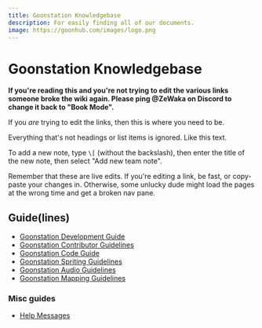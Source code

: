```yaml
---
title: Goonstation Knowledgebase
description: For easily finding all of our documents.
image: https://goonhub.com/images/logo.png
---
```

Goonstation Knowledgebase
===

**If you're reading this and you're not trying to edit the various links someone broke the wiki again. Please ping @ZeWaka on Discord to change it back to "Book Mode".**

If you *are* trying to edit the links, then this is where you need to be.

Everything that's not headings or list items is ignored. Like this text.

To add a new note, type ``\[`` (without the backslash), then enter the title of the new note, then select "Add new team note".

Remember that these are live edits. If you're editing a link, be fast, or copy-paste your changes in. Otherwise, some unlucky dude might load the pages at the wrong time and get a broken nav pane.

## Guide(lines)
- [Goonstation Development Guide](/@goonstation/dev)
- [Goonstation Contributor Guidelines](/@goonstation/contribute)
- [Goonstation Code Guide](/@goonstation/code)
- [Goonstation Spriting Guidelines](/@goonstation/sprites)
- [Goonstation Audio Guidelines](/@goonstation/audio)
- [Goonstation Mapping Guidelines](/@goonstation/maps)
### Misc guides
- [Help Messages](/@goonstation/helpmsgs)
